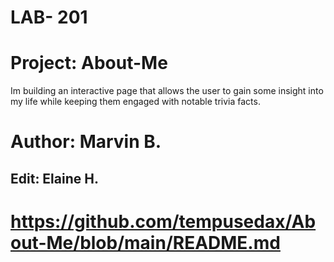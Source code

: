 # LAB- 201

# Project: About-Me
Im building an interactive page that allows the user to gain some insight into my life while keeping them engaged with notable trivia facts.

# Author: Marvin B. 
## Edit: Elaine H.

# https://github.com/tempusedax/About-Me/blob/main/README.md






